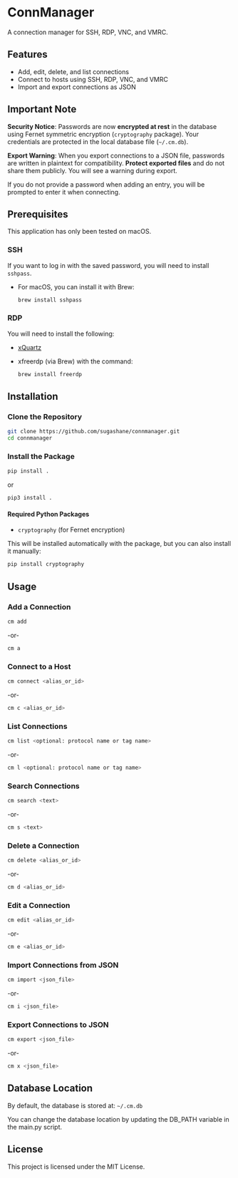 # ConnManager

A connection manager for SSH, RDP, VNC, and VMRC.

## Features

- Add, edit, delete, and list connections
- Connect to hosts using SSH, RDP, VNC, and VMRC
- Import and export connections as JSON

## Important Note


**Security Notice**: Passwords are now **encrypted at rest** in the database using Fernet symmetric encryption (`cryptography` package). Your credentials are protected in the local database file (`~/.cm.db`).

**Export Warning**: When you export connections to a JSON file, passwords are written in plaintext for compatibility. **Protect exported files** and do not share them publicly. You will see a warning during export.

If you do not provide a password when adding an entry, you will be prompted to enter it when connecting.

## Prerequisites

This application has only been tested on macOS.

### SSH

If you want to log in with the saved password, you will need to install `sshpass`.

- For macOS, you can install it with Brew:

  ```sh
  brew install sshpass
  ```

### RDP

You will need to install the following:

- [xQuartz](https://www.xquartz.org/)

- xfreerdp (via Brew) with the command:

  ```sh
  brew install freerdp
  ```

## Installation

### Clone the Repository

```sh
git clone https://github.com/sugashane/connmanager.git
cd connmanager
```


### Install the Package

```sh
pip install .
```

or

```sh
pip3 install .
```

#### Required Python Packages

- `cryptography` (for Fernet encryption)

This will be installed automatically with the package, but you can also install it manually:

```sh
pip install cryptography
```

## Usage

### Add a Connection

```sh
cm add
```

-or-

```sh
cm a
```

### Connect to a Host

```sh
cm connect <alias_or_id>
```

-or-

```sh
cm c <alias_or_id>
```

### List Connections

```sh
cm list <optional: protocol name or tag name>
```

-or-

```sh
cm l <optional: protocol name or tag name>
```

### Search Connections

```sh
cm search <text>
```

-or-

```sh
cm s <text>
```

### Delete a Connection

```sh
cm delete <alias_or_id>
```

-or-

```sh
cm d <alias_or_id>
```

### Edit a Connection

```sh
cm edit <alias_or_id>
```

-or-

```sh
cm e <alias_or_id>
```

### Import Connections from JSON

```sh
cm import <json_file>
```

-or-

```sh
cm i <json_file>
```

### Export Connections to JSON

```sh
cm export <json_file>
```

-or-

```sh
cm x <json_file>
```

## Database Location

By default, the database is stored at: `~/.cm.db`

You can change the database location by updating the DB_PATH variable in the main.py script.

## License

This project is licensed under the MIT License.
